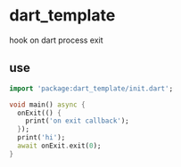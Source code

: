 <!-- 本文件由 ./readme.make.md 自动生成，请不要直接修改此文件 -->

# dart_template

hook on dart process exit

## use

```dart
import 'package:dart_template/init.dart';

void main() async {
  onExit(() {
    print('on exit callback');
  });
  print('hi');
  await onExit.exit(0);
}

```
